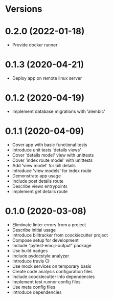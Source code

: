 Versions
========

0.2.0 (2022-01-18)
========
- Provide docker runner

0.1.3 (2020-04-21)
========
- Deploy app on remote linux server

0.1.2 (2020-04-19)
========
- Implement database migrations with 'alembic'

0.1.1 (2020-04-09)
========
- Cover app with basic functional tests
- Introduce unit tests 'details views'
- Cover 'details model' view with unittests
- Cover 'index route model' with unittests
- Add 'view model' for bill details
- Introduce 'view models' for index route
- Demonstrate app usage
- Include post details route
- Describe views entrypoints
- Implement get details route

0.1.0 (2020-03-08)
========
- Elimiinate linter errors from a project
- Describe initial usage
- Introduce billtracker from coockiecutter project
- Compose setup for development
- Include "pytest-emoji-output" package
- Use build badges
- Include pydocstyle analyzer
- Introduce travis CI
- Use mock services on temporary basis
- Create code analysis configuration files
- Include coockiecutter into dependencies
- Implement test runner config files
- Use meta config files
- Introduce dependencies